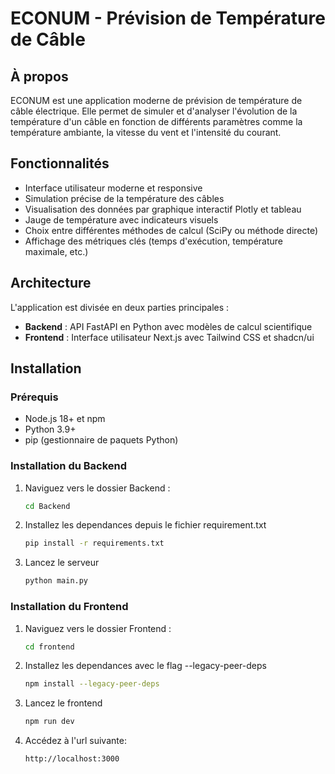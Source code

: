 # ECONUM - Prévision de Température de Câble

## À propos

ECONUM est une application moderne de prévision de température de câble électrique. Elle permet de simuler et d'analyser l'évolution de la température d'un câble en fonction de différents paramètres comme la température ambiante, la vitesse du vent et l'intensité du courant.

## Fonctionnalités

- Interface utilisateur moderne et responsive
- Simulation précise de la température des câbles
- Visualisation des données par graphique interactif Plotly et tableau
- Jauge de température avec indicateurs visuels
- Choix entre différentes méthodes de calcul (SciPy ou méthode directe)
- Affichage des métriques clés (temps d'exécution, température maximale, etc.)

## Architecture

L'application est divisée en deux parties principales :

- **Backend** : API FastAPI en Python avec modèles de calcul scientifique
- **Frontend** : Interface utilisateur Next.js avec Tailwind CSS et shadcn/ui

## Installation

### Prérequis

- Node.js 18+ et npm
- Python 3.9+
- pip (gestionnaire de paquets Python)

### Installation du Backend

1. Naviguez vers le dossier Backend :
   ```bash
   cd Backend
2. Installez les dependances depuis le fichier requirement.txt
    ```bash
    pip install -r requirements.txt
3. Lancez le serveur
    ```bash
    python main.py  

### Installation du Frontend

1. Naviguez vers le dossier Frontend :
   ```bash
   cd frontend
2. Installez les dependances avec le flag --legacy-peer-deps
    ```bash
    npm install --legacy-peer-deps
3. Lancez le frontend
    ```bash
    npm run dev
4. Accédez à l'url suivante:
    ```bash
    http://localhost:3000